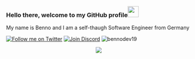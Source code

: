 ### Hello there, welcome to my GitHub profile<img src="https://raw.githubusercontent.com/MartinHeinz/MartinHeinz/master/wave.gif" width="30px">

My name is Benno and I am a self-thaugh Software Engineer from Germany

<div align="center">
  <p align="left">
	<a href="https://twitter.com/DevBenno"><img src="https://img.shields.io/twitter/follow/DevBenno.svg?label=BennoDev" alt="Follow me on Twitter"></a>
	<a href="https://discord.gg/9Edsb3z"><img src="https://discordapp.com/api/guilds/637567797446180874/embed.png" alt="Join Discord"></a>
	<img src="https://komarev.com/ghpvc/?username=bennodev19" alt="bennodev19" /> 
  </p>
  <img src="https://media.discordapp.net/attachments/485769943871389720/710483087754264646/image0.gif">
</div>


